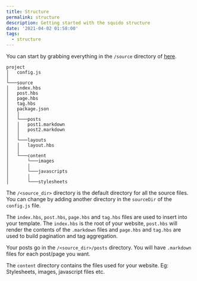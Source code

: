 ```yaml
---
title: Structure
permalink: structure
description: Getting started with the squido structure
date: '2021-04-02 01:58:00'
tags: 
  - structure
---
```


You can start by grabbing everything in the `/source` directory of [here](https://github.com/mrvautin/squido/tree/main/source).

```
project
│   config.js 
│
└───source
│   index.hbs
│   post.hbs
│   page.hbs
│   tag.hbs
│   package.json
│   │
│   └───posts
│   │   post1.markdown
│   │   post2.markdown
│   │
│   └───layouts
│   │   layout.hbs
│   │
│   └───content
│       └───images
│       │
│       └───javascripts
│       │
│       └───stylesheets
```

The `/<source_dir>` directory is the default directory for all the source files. You can change by adding another directory in the `sourceDir` of the `config.js` file.

The `index.hbs`, `post.hbs`, `page.hbs` and `tag.hbs` files are used to insert into your template. The `index.hbs` is the root of your website, `post.hbs` will render the contents of the `.markdown` files and `page.hbs` and `tag.hbs` are used to build pagination and tag aggregation.

Your posts go in the `/<source_dir>/posts` directory. You will have `.markdown` files for each post/page you want.

The `content` directory contains the files used for your website. Eg: Stylesheets, images, javascript files etc.